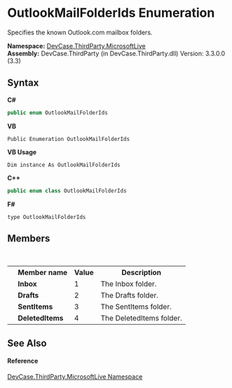 # OutlookMailFolderIds Enumeration
 

Specifies the known Outlook.com mailbox folders.

**Namespace:**&nbsp;<a href="N_DevCase_ThirdParty_MicrosoftLive">DevCase.ThirdParty.MicrosoftLive</a><br />**Assembly:**&nbsp;DevCase.ThirdParty (in DevCase.ThirdParty.dll) Version: 3.3.0.0 (3.3)

## Syntax

**C#**<br />
``` C#
public enum OutlookMailFolderIds
```

**VB**<br />
``` VB
Public Enumeration OutlookMailFolderIds
```

**VB Usage**<br />
``` VB Usage
Dim instance As OutlookMailFolderIds
```

**C++**<br />
``` C++
public enum class OutlookMailFolderIds
```

**F#**<br />
``` F#
type OutlookMailFolderIds
```


## Members
&nbsp;<table><tr><th></th><th>Member name</th><th>Value</th><th>Description</th></tr><tr><td /><td target="F:DevCase.ThirdParty.MicrosoftLive.OutlookMailFolderIds.Inbox">**Inbox**</td><td>1</td><td>The Inbox folder.</td></tr><tr><td /><td target="F:DevCase.ThirdParty.MicrosoftLive.OutlookMailFolderIds.Drafts">**Drafts**</td><td>2</td><td>The Drafts folder.</td></tr><tr><td /><td target="F:DevCase.ThirdParty.MicrosoftLive.OutlookMailFolderIds.SentItems">**SentItems**</td><td>3</td><td>The SentItems folder.</td></tr><tr><td /><td target="F:DevCase.ThirdParty.MicrosoftLive.OutlookMailFolderIds.DeletedItems">**DeletedItems**</td><td>4</td><td>The DeletedItems folder.</td></tr></table>

## See Also


#### Reference
<a href="N_DevCase_ThirdParty_MicrosoftLive">DevCase.ThirdParty.MicrosoftLive Namespace</a><br />